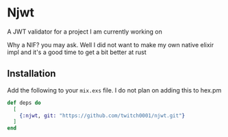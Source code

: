 # Njwt

A JWT validator for a project I am currently working on 

Why a NIF? you may ask. Well I did not want to make my own native elixir impl and it's a good time to get a bit better at rust


## Installation
Add the following to your `mix.exs` file. I do not plan on adding this to hex.pm

```elixir
def deps do
  [
    {:njwt, git: "https://github.com/twitch0001/njwt.git"}
  ]
end
